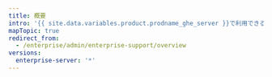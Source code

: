```yaml
---
title: 概要
intro: '{{ site.data.variables.product.prodname_ghe_server }}で利用できるサポートのオプションについて学んでください。'
mapTopic: true
redirect_from:
  - /enterprise/admin/enterprise-support/overview
versions:
  enterprise-server: '*'
---
```


